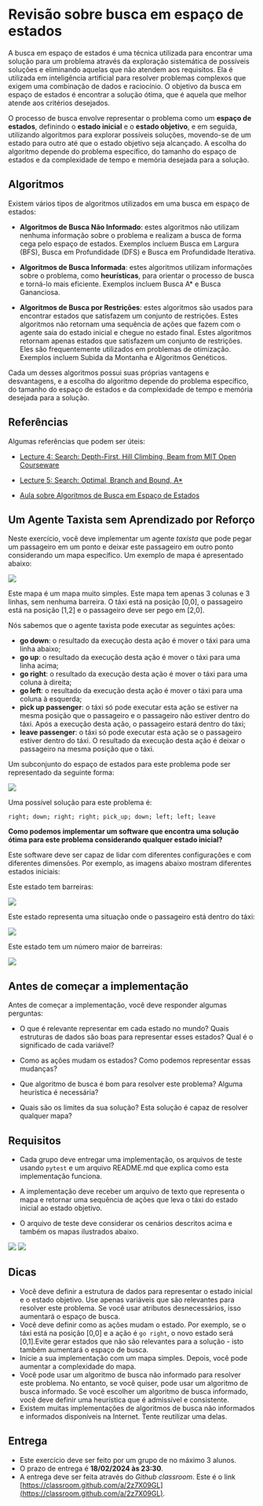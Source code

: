 # Revisão sobre busca em espaço de estados

A busca em espaço de estados é uma técnica utilizada para encontrar uma solução para um problema através da exploração sistemática de possíveis soluções e eliminando aquelas que não atendem aos requisitos. Ela é utilizada em inteligência artificial para resolver problemas complexos que exigem uma combinação de dados e raciocínio. O objetivo da busca em espaço de estados é encontrar a solução ótima, que é aquela que melhor atende aos critérios desejados.

O processo de busca envolve representar o problema como um **espaço de estados**, definindo o **estado inicial** e o **estado objetivo**, e em seguida, utilizando algoritmos para explorar possíveis soluções, movendo-se de um estado para outro até que o estado objetivo seja alcançado. A escolha do algoritmo depende do problema específico, do tamanho do espaço de estados e da complexidade de tempo e memória desejada para a solução.

## Algoritmos

Existem vários tipos de algoritmos utilizados em uma busca em espaço de estados:

* **Algoritmos de Busca Não Informado**: estes algoritmos não utilizam nenhuma informação sobre o problema e realizam a busca de forma cega pelo espaço de estados. Exemplos incluem Busca em Largura (BFS), Busca em Profundidade (DFS) e Busca em Profundidade Iterativa.

* **Algoritmos de Busca Informada**: estes algoritmos utilizam informações sobre o problema, como **heurísticas**, para orientar o processo de busca e torná-lo mais eficiente. Exemplos incluem Busca A* e Busca Gananciosa.

* **Algoritmos de Busca por Restrições**: estes algoritmos são usados para encontrar estados que satisfazem um conjunto de restrições. Estes algoritmos não retornam uma sequência de ações que fazem com o agente saia do estado inicial e chegue no estado final. Estes algoritmos retornam apenas estados que satisfazem um conjunto de restrições. Eles são frequentemente utilizados em problemas de otimização. Exemplos incluem Subida da Montanha e Algoritmos Genéticos.

Cada um desses algoritmos possui suas próprias vantagens e desvantagens, e a escolha do algoritmo depende do problema específico, do tamanho do espaço de estados e da complexidade de tempo e memória desejada para a solução.

## Referências

Algumas referências que podem ser úteis:

* [Lecture 4: Search: Depth-First, Hill Climbing, Beam from MIT Open Courseware](https://ocw.mit.edu/courses/6-034-artificial-intelligence-fall-2010/resources/lecture-4-search-depth-first-hill-climbing-beam/)

* [Lecture 5: Search: Optimal, Branch and Bound, A*](https://ocw.mit.edu/courses/6-034-artificial-intelligence-fall-2010/resources/lecture-5-search-optimal-branch-and-bound-a/)

* [Aula sobre Algoritmos de Busca em Espaço de Estados](https://insper.github.io/ia_bcc/referencias/03_algoritmos_busca/)

## Um Agente Taxista sem Aprendizado por Reforço

Neste exercício, você deve implementar um agente *taxista* que pode pegar um passageiro em um ponto e deixar este passageiro em outro ponto considerando um mapa específico. Um exemplo de mapa é apresentado abaixo:

<img src="img/mapa_00.png">

Este mapa é um mapa muito simples. Este mapa tem apenas 3 colunas e 3 linhas, sem nenhuma barreira. O táxi está na posição [0,0], o passageiro está na posição [1,2] e o passageiro deve ser pego em [2,0].

Nós sabemos que o agente taxista pode executar as seguintes ações:

* **go down**: o resultado da execução desta ação é mover o táxi para uma linha abaixo;
* **go up**: o resultado da execução desta ação é mover o táxi para uma linha acima;
* **go right**: o resultado da execução desta ação é mover o táxi para uma coluna à direita;
* **go left**: o resultado da execução desta ação é mover o táxi para uma coluna à esquerda;
* **pick up passenger**: o táxi só pode executar esta ação se estiver na mesma posição que o passageiro e o passageiro não estiver dentro do táxi. Após a execução desta ação, o passageiro estará dentro do táxi;
* **leave passenger**: o táxi só pode executar esta ação se o passageiro estiver dentro do táxi. O resultado da execução desta ação é deixar o passageiro na mesma posição que o táxi.

Um subconjunto do espaço de estados para este problema pode ser representado da seguinte forma:

<img src="img/spaces.png">

Uma possível solução para este problema é:

```
right; down; right; right; pick_up; down; left; left; leave
```

**Como podemos implementar um software que encontra uma solução ótima para este problema considerando qualquer estado inicial?**

Este software deve ser capaz de lidar com diferentes configurações e com diferentes dimensões. Por exemplo, as imagens abaixo mostram diferentes estados iniciais:

Este estado tem barreiras:

<img src="img/mapa_01.png">

Este estado representa uma situação onde o passageiro está dentro do táxi:

<img src="img/mapa_02.png"> 

Este estado tem um número maior de barreiras:

<img src="img/mapa_03.png">

## Antes de começar a implementação

Antes de começar a implementação, você deve responder algumas perguntas:

* O que é relevante representar em cada estado no mundo? Quais estruturas de dados são boas para representar esses estados? Qual é o significado de cada variável?

* Como as ações mudam os estados? Como podemos representar essas mudanças?

* Que algoritmo de busca é bom para resolver este problema? Alguma heurística é necessária?

* Quais são os limites da sua solução? Esta solução é capaz de resolver qualquer mapa?

## Requisitos

* Cada grupo deve entregar uma implementação, os arquivos de teste usando `pytest` e um arquivo README.md que explica como esta implementação funciona.

* A implementação deve receber um arquivo de texto que representa o mapa e retornar uma sequência de ações que leva o táxi do estado inicial ao estado objetivo.

* O arquivo de teste deve considerar os cenários descritos acima e também os mapas ilustrados abaixo.

<img src="img/mapa_04.png">

<img src="img/mapa_05.png">

## Dicas

* Você deve definir a estrutura de dados para representar o estado inicial e o estado objetivo. Use apenas variáveis que são relevantes para resolver este problema. Se você usar atributos desnecessários, isso aumentará o espaço de busca.
* Você deve definir como as ações mudam o estado. Por exemplo, se o táxi está na posição [0,0] e a ação é `go right`, o novo estado será [0,1].Evite gerar estados que não são relevantes para a solução - isto também aumentará o espaço de busca.
* Inicie a sua implementação com um mapa simples. Depois, você pode aumentar a complexidade do mapa.
* Você pode usar um algoritmo de busca não informado para resolver este problema. No entanto, se você quiser, pode usar um algoritmo de busca informado. Se você escolher um algoritmo de busca informado, você deve definir uma heurística que é admissível e consistente.
* Existem muitas implementações de algoritmos de busca não informados e informados disponíveis na Internet. Tente reutilizar uma delas.

## Entrega

* Este exercício deve ser feito por um grupo de no máximo 3 alunos.
* O prazo de entrega é **18/02/2024 às 23:30**.
* A entrega deve ser feita através do *Github classroom*. Este é o link [https://classroom.github.com/a/2z7X09GL](https://classroom.github.com/a/2z7X09GL).

